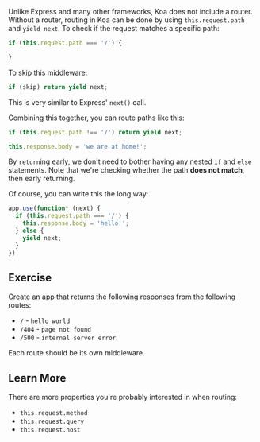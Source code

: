 
Unlike Express and many other frameworks, Koa does not include a router.
Without a router, routing in Koa can be done by using `this.request.path` and `yield next`.
To check if the request matches a specific path:

```js
if (this.request.path === '/') {

}
```

To skip this middleware:

```js
if (skip) return yield next;
```

This is very similar to Express' `next()` call.

Combining this together,
you can route paths like this:

```js
if (this.request.path !== '/') return yield next;

this.response.body = 'we are at home!';
```

By `return`ing early,
we don't need to bother having any nested `if` and `else` statements.
Note that we're checking whether the path __does not match__,
then early returning.

Of course, you can write this the long way:

```js
app.use(function* (next) {
  if (this.request.path === '/') {
    this.response.body = 'hello!';
  } else {
    yield next;
  }
})
```

## Exercise

Create an app that returns the following responses from the following routes:

- `/` - `hello world`
- `/404` - `page not found`
- `/500` - `internal server error`.

Each route should be its own middleware.

## Learn More

There are more properties you're probably interested in when routing:

- `this.request.method`
- `this.request.query`
- `this.request.host`
